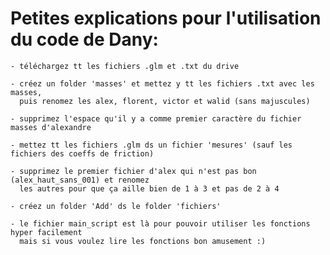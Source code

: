 # Petites explications pour l'utilisation du code de Dany:

    - téléchargez tt les fichiers .glm et .txt du drive
    
    - créez un folder 'masses' et mettez y tt les fichiers .txt avec les masses,
      puis renomez les alex, florent, victor et walid (sans majuscules)
      
    - supprimez l'espace qu'il y a comme premier caractère du fichier masses d'alexandre  
    
    - mettez tt les fichiers .glm ds un fichier 'mesures' (sauf les fichiers des coeffs de friction)
    
    - supprimez le premier fichier d'alex qui n'est pas bon (alex_haut_sans_001) et renomez
      les autres pour que ça aille bien de 1 à 3 et pas de 2 à 4
      
    - créez un folder 'Add' ds le folder 'fichiers'  
      
    - le fichier main_script est là pour pouvoir utiliser les fonctions hyper facilement
      mais si vous voulez lire les fonctions bon amusement :) 
